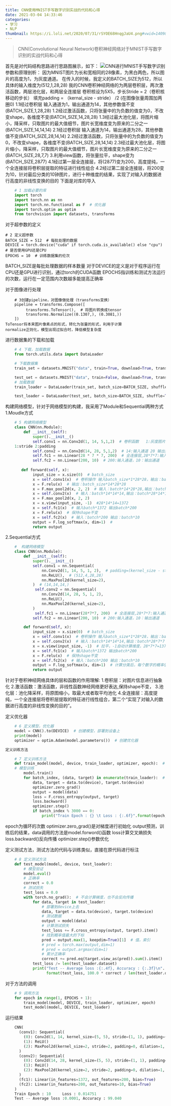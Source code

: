 ```yaml
---
title: CNN使用MNIST手写数字识别实战的代码和心得
date: 2021-03-04 14:33:46
categories:
- 学习
- NLP
thumbnail: https://i.loli.net/2020/07/31/rSYOE68HnqgJaU4.png#vwid=1409&vhei=821
---
```


> CNN(Convolutional Neural Network)卷积神经网络对于MNIST手写数字识别的实战代码和心得

首先是对代码结构思路进行思路图展示，如下：
![CNN进行MNIST手写数字识别][1]
参数和原理剖析：
因为MNIST图片为长和宽相同的28像素，为黑白两色，所以图片的高度为1，为灰度通道。
在传入的时候，我定义的BATCH_SIZE为512，所以具体的输入维度为(512,1,28,28)
我的CNN卷积神经网络的为两层卷积层，两次激活函数，两层池化层，和两层全连接层
卷积核设为5X5，步长Stride = 2（卷积核移动的步长）
填充padding = （kernal_size - stride） /2 (在图像张量周围加两圈0)
1.1经过卷积层 输入通道为1，输出通道为14，其他参数值不变(BATCH_SIZE,1,28,28)
1.2经过激活函数，只将张量中的为负数的值变为0，不改变shape，各维度不变(BATCH_SIZE,14,28,28)
1.3经过最大池化层，将图片缩小，降采样，只取图片的最大值细节，图片长宽维度变为原来的二分之一(BATCH_SIZE,14,14,14)
2.1经过卷积层 输入通道为14，输出通道为28，其他参数值不变(BATCH_SIZE,28,14,14)
2.2经过激活函数，只将张量中的为负数的值变为0，不改变shape，各维度不变(BATCH_SIZE,28,14,14)
2.3经过最大池化层，将图片缩小，降采样，只取图片的最大值细节，图片长宽维度变为原来的二分之一(BATCH_SIZE,28,7,7)
3.利用view函数，将张量拉平，shape变为(BATCH_SIZE,28*7*7)
4.1经过第一层全连接层，将(28*7*7)变为200，高度提纯，一个全连接层将卷积层提取的特征进行线性组合
4.2经过第二层全连接层，将200变为10，针对最后分类的10钟图片，进行十种维度的结果，实现了对输入的数据进行高度的非线性变换的目的
下面是对库的导入
```python
    # 1 加载必要的库
    import torch
    import torch.nn as nn
    import torch.nn.functional as F  # 优化器
    import torch.optim as optim
    from torchvision import datasets, transforms
```

对于超参数的定义

    # 2 定义超参数
    BATCH_SIZE = 512  # 每批处理的数据
    DEVICE = torch.device("cuda" if torch.cuda.is_available() else "cpu")  # 是否使用GPU还是CPU
    EPOCHS = 10  # 训练数据集的伦次
BATCH_SIZE是每批处理数据的样本数量
对于DEVICE的定义是对于程序运行在CPU还是GPU进行识别，通过torch的CUDA函数
EPOCHS指训练和测试方法运行的次数，运行在一定范围内次数越多能提高正确率

对于图像进行处理
```pyhton
    # 3创建pipeline，对图像做处理（transforms变换）
    pipeline = transforms.Compose([
         transforms.ToTensor(),  # 将图片转换成tensor
         transforms.Normalize((0.1307,), (0.3081,))
    ])
ToTensor将本来图片像素点的形式，转化为张量的形式，利用于计算
normalize正则化，模型出现过拟合时，降低模型复杂度
```
进行数据集的下载和加载
```python
    # 4 下载，加载数据
    from torch.utils.data import DataLoader

    # 下载数据集
    train_set = datasets.MNIST("data", train=True, download=True, transform=pipeline)

    test_set = datasets.MNIST("data", train=False, download=True, transform=pipeline)
    # 加载数据
    train_loader = DataLoader(train_set, batch_size=BATCH_SIZE, shuffle=True)  # 打乱图片顺序

    test_loader = DataLoader(test_set, batch_size=BATCH_SIZE, shuffle=True)
```
构建网络模型，针对于网络模型的构建，我采用了Module和Sequential两种方式
1.Moudle方式
```python
    # 5 构建网络模型
    class CNN(nn.Module):
        def __init__(self):
            super().__init__()
            self.conv1 = nn.Conv2d(1, 14, 5,1,2)  # 卷积函数   1:灰度图片的通道 14：输出通达 5：kernel 
    1:stride 2:padding
            self.conv2 = nn.Conv2d(14, 28, 5,1,2)  # 14:输入通道 20 输出通道 3：kernel
            self.fc1 = nn.Linear(28 * 7 * 7, 200)  # 全连接层,28*7*7:输入通道 200输出通道
            self.fc2 = nn.Linear(200, 10)  # 200:输入通道，10：输出通道
       
       def forward(self, x):
            input_size = x.size(0)  # batch_size
            x = self.conv1(x)  # 卷积操作 输入batch_size*1*28*28，输出：batch_size*14*28*28
            x = F.relu(x)  # 输出：batch_size*14*28*28
            x = F.max_pool2d(x, 2, 2)  # 输入：batch*14*28*28,输出：batch*14*14*14，
            x = self.conv2(x)  # 输入：batch*14*14*14,输出：batch*28*14*14
            x = F.max_pool2d(x, 2, 2)
            x = x.view(input_size, -1)  #28*14*14=1372
            x = self.fc1(x)  # 输入batch*1372 输出batch*200
            x = F.relu(x)  # 保持shape不变
            x = self.fc2(x)  # 输入：batch*200 输出：batch*10
            output = F.log_softmax(x, dim=1)  #
            return output
```
2.Sequential方式
```python
    #  构建网络模型
    class CNN(nn.Module):
        def __init__(self):
            super().__init__()
            self.conv1 = nn.Sequential(
                nn.Conv2d(1, 14, 5, 1, 2),  # padding=(kernel_size - stride)/2
                nn.ReLU(),  # (512,4,28,28）
                nn.MaxPool2d(kernel_size=2),
            )  # (14,14,14,)
             self.conv2 = nn.Sequential(
                nn.Conv2d(14, 28, 5, 1, 2),
                nn.ReLU(),
                nn.MaxPool2d(kernel_size=2),
            )
             self.fc1 = nn.Linear(28*7*7, 200)  # 全连接层,28*7*7:输入通道 200输出通道
            self.fc2 = nn.Linear(200, 10)  # 200:输入通道，10：输出通道

        def forward(self, x):
            input_size = x.size(0)  # batch_size
            x = self.conv1(x)  # 卷积操作 输入batch_size*1*28*28，输出：batch_size*14*14*14
            x = self.conv2(x)  # 输入：batch*14*14*14,输出：batch*28*7*7
            x = x.view(input_size, -1)  # 拉平，-1自动计算维度，28*7*7=1372
            x = self.fc1(x)  # 输入batch*1372 输出batch*200
            x = F.relu(x)  # 保持shape不变
            x = self.fc2(x)  # 输入：batch*200 输出：batch*10
            output = F.log_softmax(x, dim=1)  # 计算分类后，每个数字的概率值
            return output
```
针对于卷积神经网络具体的层和函数的作用理解:
1.卷积层：对图片信息进行抽象化
2.激活函数：激活函数，非线性函数神经网络更好表达,保持shape不变，
3.池化层：池化降采样，将原图缩小，取最大或者取平均池化
4.全连接层：高度提纯，一个全连接层将卷积层提取的特征进行线性组合，第二个“实现了对输入的数据进行高度的非线性变换的目的”。

定义优化器
```python
    # 6 定义模型，优化器
    model = CNN().to(DEVICE)  # 创建模型，部署到设备上
    print(model)
    optimizer = optim.Adam(model.parameters())  # 创建优化器

定义训练方法

    # 7 定义训练方法
    def train_model(model, device, train_loader, optimizer, epoch):  # epoch就是循环的次数
    # 模型训练
        model.train()
        for batch_index, (data, target) in enumerate(train_loader):  # target是标签，可以用label
            data, target = data.to(device), target.to(device)
            optimizer.zero_grad()
            output = model(data)
            loss = F.cross_entropy(output, target) 
            loss.backward()
            optimizer.step()
            if batch_index % 3000 == 0:
                print("Train Epoch : {} \t Loss : {:.6f}".format(epoch, loss.item()))
```
epoch为循环的次数
optimizer.zero_grad()是对梯度进行初始化
output预测，训练后的结果，data调用的方法是model.forword()函数
loss计算交叉熵损失
loss.backward()反向传播
optimizer.step()参数优化

定义测试方法，测试方法的代码与训练类似，直接在原代码进行标注
```python
    # 8 定义测试方法
    def test_model(model, device, test_loader):
        # 模型验证
        model.eval()
        # 正确率
        correct = 0.0
        # 测试损失
        test_loss = 0.0
        with torch.no_grad():  # 不会计算梯度，也不会反向传播
            for data, target in test_loader:
                # 部署到device上去
                data, target = data.to(device), target.to(device)
                # 测试数据
                output = model(data)
                # 计算测试损失
                test_loss += F.cross_entropy(output, target).item()
                # 找到概率值最大的下标
                pred = output.max(1, keepdim=True)[1]  # 值，索引
                # pred = torch.max(output,dim=1)
                # pred = output.argmax(dim=1)
                # 累计正确率
                correct += pred.eq(target.view_as(pred)).sum().item()
            test_loss /= len(test_loader.dataset)
            print("Test -- Average loss :{:.4f}, Accuracy : {:.3f}\n".
                  format(test_loss, 100.0 * correct / len(test_loader.dataset)))
```
对于方法的调用

```python
    # 9 调用方法
    for epoch in range(1, EPOCHS + 1):
        train_model(model, DEVICE, train_loader, optimizer, epoch)
        test_model(model, DEVICE, test_loader)
```
运行结果
```python
    CNN(
      (conv1): Sequential(
        (0): Conv2d(1, 14, kernel_size=(5, 5), stride=(1, 1), padding=(2, 2))
        (1): ReLU()
        (2): MaxPool2d(kernel_size=2, stride=2, padding=0, dilation=1, ceil_mode=False)
      )
      (conv2): Sequential(
        (0): Conv2d(14, 28, kernel_size=(5, 5), stride=(1, 1), padding=(2, 2))
        (1): ReLU()
        (2): MaxPool2d(kernel_size=2, stride=2, padding=0, dilation=1, ceil_mode=False)
      )
      (fc1): Linear(in_features=1372, out_features=200, bias=True)
      (fc2): Linear(in_features=200, out_features=10, bias=True)
    )
    Train Epoch : 10 	 Loss : 0.014751
    Test -- Average loss :0.0001, Accuracy : 99.040
```
[1]: https://i.loli.net/2020/07/31/rSYOE68HnqgJaU4.png#vwid=1409&vhei=821